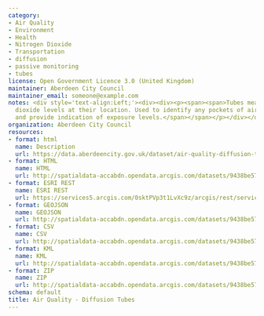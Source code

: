 ```yaml
---
category:
- Air Quality
- Environment
- Health
- Nitrogen Dioxide
- Transportation
- diffusion
- passive monitoring
- tubes
license: Open Government Licence 3.0 (United Kingdom)
maintainer: Aberdeen City Council
maintainer_email: someone@example.com
notes: <div style='text-align:Left;'><div><div><p><span><span>Tubes measure nitrogen
  dioxide levels at their location. Used to identify any pockets of air pollution
  and provide indication of exposure levels.</span></span></p></div></div></div>
organization: Aberdeen City Council
resources:
- format: html
  name: Description
  url: https://data.aberdeencity.gov.uk/dataset/air-quality-diffusion-tubes2
- format: HTML
  name: HTML
  url: http://spatialdata-accabdn.opendata.arcgis.com/datasets/9438be57aadf45468732a016558d95fb_0
- format: ESRI REST
  name: ESRI REST
  url: https://services5.arcgis.com/0sktPVp3t1LvXc9z/arcgis/rest/services/Air_Quality___Diffusion_Tubes/FeatureServer/0
- format: GEOJSON
  name: GEOJSON
  url: http://spatialdata-accabdn.opendata.arcgis.com/datasets/9438be57aadf45468732a016558d95fb_0.geojson?outSR={"latestWkid":27700,"wkid":27700}
- format: CSV
  name: CSV
  url: http://spatialdata-accabdn.opendata.arcgis.com/datasets/9438be57aadf45468732a016558d95fb_0.csv?outSR={"latestWkid":27700,"wkid":27700}
- format: KML
  name: KML
  url: http://spatialdata-accabdn.opendata.arcgis.com/datasets/9438be57aadf45468732a016558d95fb_0.kml?outSR={"latestWkid":27700,"wkid":27700}
- format: ZIP
  name: ZIP
  url: http://spatialdata-accabdn.opendata.arcgis.com/datasets/9438be57aadf45468732a016558d95fb_0.zip?outSR={"latestWkid":27700,"wkid":27700}
schema: default
title: Air Quality - Diffusion Tubes
---
```

